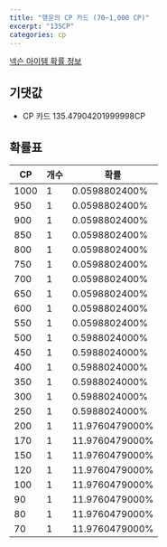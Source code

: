 ```yaml
---
title: "행운의 CP 카드 (70~1,000 CP)"
excerpt: "135CP"
categories: cp
---
```

[넥슨 아이템 확률 정보](http://iteminfo.nexon.com/probability/fo4?sn=3237)

## 기댓값
  - CP 카드 135.47904201999998CP

## 확률표

|CP|개수|확률|
|---|---|---|
|1000|1|0.0598802400%|
|950|1|0.0598802400%|
|900|1|0.0598802400%|
|850|1|0.0598802400%|
|800|1|0.0598802400%|
|750|1|0.0598802400%|
|700|1|0.0598802400%|
|650|1|0.0598802400%|
|600|1|0.0598802400%|
|550|1|0.0598802400%|
|500|1|0.5988024000%|
|450|1|0.5988024000%|
|400|1|0.5988024000%|
|350|1|0.5988024000%|
|300|1|0.5988024000%|
|250|1|0.5988024000%|
|200|1|11.9760479000%|
|170|1|11.9760479000%|
|150|1|11.9760479000%|
|120|1|11.9760479000%|
|100|1|11.9760479000%|
|90|1|11.9760479000%|
|80|1|11.9760479000%|
|70|1|11.9760479000%|
